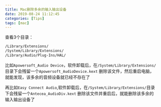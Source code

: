 ```yaml
---
title: Mac删除多余的输入输出设备
date: 2019-08-24 11:12:45
categories: [Tips]
tags: [mac]
---
```


查看3个目录：
```bash
/Library/Extensions/
/System/Library/Extensions/
/Library/Audio/Plug-Ins/HAL/
```

  <!--more-->

比如`Apowersoft_Audio Device`，软件卸载后，在`/System/Library/Extensions/`目录下会残留一个`Apowersoft_AudioDevice.kext`
删除该文件，然后重启电脑，就能发现，该多余的音频设备就已经不存在了

再比如`Easy Connect Audio`,软件卸载后，在`/System/Library/Extensions/`目录下会残留一个`Antecea_AudioDiv.kext`
删除该文件并重启后，就能删除该多余的输入输出设备了
